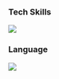 

<!--
**honor-sky/honor-sky** is a ✨ _special_ ✨ repository because its `README.md` (this file) appears on your GitHub profile.

Here are some ideas to get you started:

- 🔭 I’m currently working on ...
- 🌱 I’m currently learning ...
- 👯 I’m looking to collaborate on ...
- 🤔 I’m looking for help with ...
- 💬 Ask me about ...
- 📫 How to reach me: ...
- 😄 Pronouns: ...
- ⚡ Fun fact: ...
-->

### Tech Skills
<img src="https://img.shields.io/badge/Android-3DDC84?style=flat-square&logo=Android&logoColor=white"/>




### Language
<img src="https://img.shields.io/badge/Kotlin-7F52FF?style=flat-square&logo=Kotlin&logoColor=white"/>

